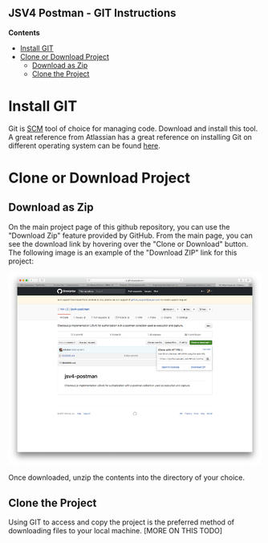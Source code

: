 JSV4 Postman - GIT Instructions
-------------------------------
<!-- START doctoc generated TOC please keep comment here to allow auto update -->
<!-- DON'T EDIT THIS SECTION, INSTEAD RE-RUN doctoc TO UPDATE -->
**Contents**

- [Install GIT](#install-git)
- [Clone or Download Project](#clone-or-download-project)
  - [Download as Zip](#download-as-zip)
  - [Clone the Project](#clone-the-project)

<!-- END doctoc generated TOC please keep comment here to allow auto update -->

# Install GIT #
Git is [SCM](https://en.wikipedia.org/wiki/Software_configuration_management) tool of choice for managing code.  Download and install this tool.  A great reference from Atlassian has a great reference on installing Git on different operating system can be found [here](https://www.atlassian.com/git/tutorials/install-git).

# Clone or Download Project #

## Download as Zip ##
On the main project page of this github repository, you can use the "Download Zip" feature provided by GitHub.  From the main page, you can see the download link by hovering over the "Clone or Download" button.  The following image is an example of the "Download ZIP" link for this project:

![Download ZIP](images/git-download-zip.png?raw=true "Download ZIP")

Once downloaded, unzip the contents into the directory of your choice.

## Clone the Project ##
Using GIT to access and copy the project is the preferred method of downloading files to your local machine.  [MORE ON THIS TODO]